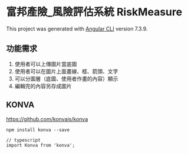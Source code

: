 # 富邦產險_風險評估系統 RiskMeasure

This project was generated with [Angular CLI](https://github.com/angular/angular-cli) version 7.3.9.

## 功能需求

1. 使用者可以上傳圖片當底圖
1. 使用者可以在圖片上面畫線、框、箭頭、文字
1. 可以分圖層（底圖、使用者作畫的內容）顯示
1. 編輯完的內容另存成圖片

## KONVA

https://github.com/konvajs/konva

```
npm install konva --save
```

```
// typescript
import Konva from 'konva';
```

